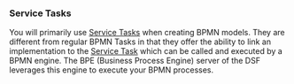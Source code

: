 ### Service Tasks

You will primarily use [Service Tasks](https://docs.camunda.org/manual/7.20/reference/bpmn20/tasks/service-task/)
when creating BPMN models. They are different from regular BPMN Tasks in that they offer the ability to
link an implementation to the [Service Task](https://docs.camunda.org/manual/7.20/reference/bpmn20/tasks/service-task/)
which can be called and executed by a BPMN engine. The BPE (Business Process Engine) server of the DSF leverages
this engine to execute your BPMN processes.